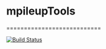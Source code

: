 # mpileupTools
===========================

[![Build Status](https://travis-ci.org/adeschen/mpileupTools.svg?branch=master)](https://travis-ci.org/adeschen/mpileupTools)

